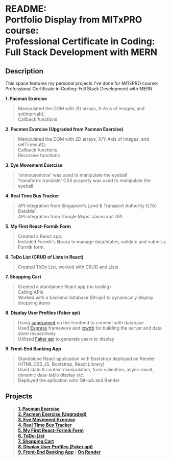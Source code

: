 # README: <br> Portfolio Display from MITxPRO course: <br> Professional Certificate in Coding: <br> Full Stack Development with MERN

## Description
This space features my personal projects I've done for MITxPRO course: Professional Certificate in Coding: Full Stack Development with MERN.

**1. Pacman Exercise**
> Manipulated the DOM with 2D arrays, X-Axis of images, and setInterval(); <br>
> Callback functions

**2. Pacmen Exercise (Upgraded from Pacman Exercise)**
> Manipulated the DOM with 2D arrays, X/Y-Axis of images, and setTimeout(); <br>
> Callback functions <br>
> Recursive functions

**3. Eye Movement Exercise**
> 'onmousemove' was used to manipulate the eyeball <br>
> 'transform: translate' CSS property was used to manipulate the eyeball

**4. Real Time Bus Tracker**
> API integration from Singapore's Land & Transport Authority (LTA) DataMall.<br>
> API integration from Google Maps' Javascript API.

**5. My First React-Formik Form**
> Created a React app.<br>
> Included Formik's library to manage data/states, validate and submit a Formik form.

**6. ToDo List (CRUD of Lists in React)**
> Created ToDo List, worked with CRUD and Lists<br>

**7. Shopping Cart**
> Created a standalone React app (no tooling)<br>
> Calling APIs<br>
> Worked with a backend database (Strapi) to dynamically display shopping items<br>

**8. Display User Profiles (Faker api)**
> Using [superagent](https://www.npmjs.com/package/superagent) on the frontend to connect with database<br>
> Used [Express](https://expressjs.com/) framework and [lowdb](https://github.com/typicode/lowdb) for building the server and data store respectively<br>
> Utilized [Faker api](https://fakerjs.dev/) to generate users to display<br>

**9. Front-End Banking App**
> Standalone React application with Bootstrap deployed on Render (HTML,CSS,JS, Bootstrap, React Library) <br>
> Used state & context manipulation, form validation, async-await, dynamic data-table display etc. <br>
> Deployed the aplication onto GitHub and Render

## Projects
> **[1. Pacman Exercise](https://tancrescens.github.io/Pacman-Exercise/)**<br>
> **[2. Pacmen Exercise (Upgraded)](https://tancrescens.github.io/Pacmen-Exercise-upgraded/)**<br>
> **[3. Eye Movement Exercise](https://tancrescens.github.io/eye-movement/)**<br>
> **[4. Real Time Bus Tracker](https://tancrescens.github.io/bus-tracker)**<br>
> **[5. My First React-Formik Form](https://tancrescens.github.io/build-a-formik-form_starter/)**<br>
> **[6. ToDo-List](https://tancrescens.github.io/ToDo-List/)**<br>
> **[7. Shopping Cart](https://tancrescens.github.io/shopping-cart-react/)**<br>
> **[8. Display User Profiles (Faker api)](https://tancrescens.github.io/faker-display/)**<br>
> **[9. Front-End Banking App](https://tancrescens.github.io/github-portfolio-project-front-end-banking-app/)** | **[On Render](https://crescens-tanbankingapplication.onrender.com)** <br>

